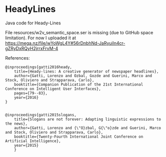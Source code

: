 # HeadyLines
Java code for Heady-Lines

File resources/w2v_semantic_space.ser is missing (due to GitHub space limitation).
For now I uploaded it at https://mega.nz/file/wYoWgL4Y#56rDnbhNd-JaRyuiln4cr-gZRyDxRQyH2jrrxFrvM-4

References:

    @inproceedings{gatti2016heady,
	    title={Heady-lines: A creative generator of newspaper headlines},
        author={Gatti, Lorenzo and Ozbal, Gozde and Guerini, Marco and Stock, Oliviero and Strapparava, Carlo},
        booktitle={Companion Publication of the 21st International Conference on Intelligent User Interfaces},
        pages={79--83},
        year={2016}
    }
    
    
    @inproceedings{gatti2015slogans,
	    title={Slogans are not forever: Adapting linguistic expressions to the news},
	    author={Gatti, Lorenzo and {\"O}zbal, G{\"o}zde and Guerini, Marco and Stock, Oliviero and Strapparava, Carlo},
	    booktitle={Twenty-Fourth International Joint Conference on Artificial Intelligence},
	    year={2015}
	    }


